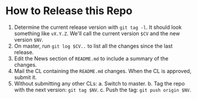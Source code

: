 # How to Release this Repo

1. Determine the current release version with `git tag -l`. It should look
   something like `vX.Y.Z`. We'll call the current
   version `$CV` and the new version `$NV`.
1. On master, run `git log $CV..` to list all the changes since the last
   release.
1. Edit the News section of `README.md` to include a summary of the changes.
1. Mail the CL containing the `README.md` changes. When the CL is approved, submit it.
1. Without submitting any other CLs:
   a. Switch to master.
   b. Tag the repo with the next version: `git tag $NV`.
   c. Push the tag: `git push origin $NV`.

